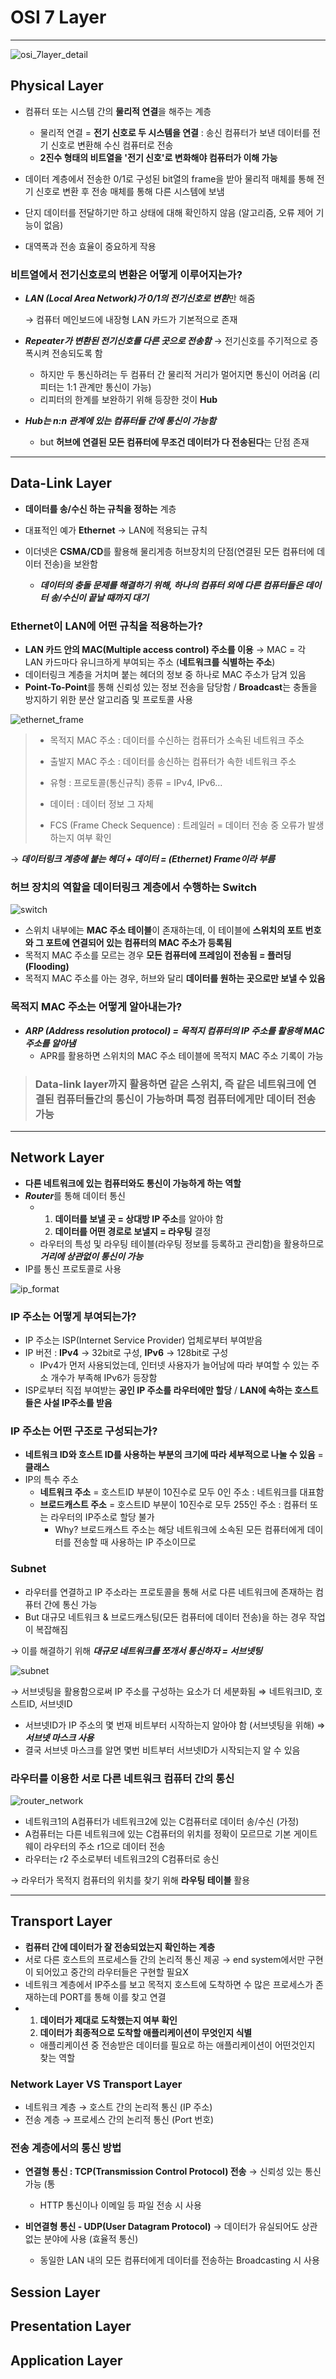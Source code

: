 # OSI 7 Layer

---
![osi_7layer_detail](./img/osi_7layer_detail.jpg)

## Physical Layer
- 컴퓨터 또는 시스템 간의 **물리적 연결**을 해주는 계층
    - 물리적 연결 = **전기 신호로 두 시스템을 연결** : 송신 컴퓨터가 보낸 데이터를 전기 신호로 변환해 수신 컴퓨터로 전송
    - **2진수 형태의 비트열을 '전기 신호'로 변화해야 컴퓨터가 이해 가능**

- 데이터 계층에서 전송한 0/1로 구성된 bit열의 frame을 받아 물리적 매체를 통해 전기 신호로 변환 후 전송 매체를 통해 다른 시스템에 보냄
- 단지 데이터를 전달하기만 하고 상태에 대해 확인하지 않음 (알고리즘, 오류 제어 기능이 없음)
- 대역폭과 전송 효율이 중요하게 작용

### 비트열에서 전기신호로의 변환은 어떻게 이루어지는가?
- ***LAN (Local Area Network)가 0/1의 전기신호로 변환***만 해줌

    &rarr; 컴퓨터 메인보드에 내장형 LAN 카드가 기본적으로 존재

- ***Repeater가 변환된 전기신호를 다른 곳으로 전송함*** &rarr; 전기신호를 주기적으로 증폭시켜 전송되도록 함
    - 하지만 두 통신하려는 두 컴퓨터 간 물리적 거리가 멀어지면 통신이 어려움 (리피터는 1:1 관계만 통신이 가능)
    - 리피터의 한계를 보완하기 위해 등장한 것이 **Hub**
- ***Hub는 n:n 관계에 있는 컴퓨터들 간에 통신이 가능함***
    - but **허브에 연결된 모든 컴퓨터에 무조건 데이터가 다 전송된다**는 단점 존재

---
## Data-Link Layer
- **데이터를 송/수신 하는 규칙을 정하는** 계층
- 대표적인 예가 **Ethernet** &rarr; LAN에 적용되는 규칙

- 이더넷은 **CSMA/CD**를 활용해 물리게층 허브장치의 단점(연결된 모든 컴퓨터에 데이터 전송)을 보완함
    - ***데이터의 충돌 문제를 해결하기 위해, 하나의 컴퓨터 외에 다른 컴퓨터들은 데이터 송/수신이 끝날 때까지 대기***

### Ethernet이 LAN에 어떤 규칙을 적용하는가? 
- **LAN 카드 안의 MAC(Multiple access control) 주소를 이용**
    &rarr; MAC = 각 LAN 카드마다 유니크하게 부여되는 주소 (**네트워크를 식별하는 주소**)
- 데이터링크 계층을 거치며 붙는 헤더의 정보 중 하나로 MAC 주소가 담겨 있음
- **Point-To-Point**를 통해 신뢰성 있는 정보 전송을 담당함 / **Broadcast**는 충돌을 방지하기 위한 분산 알고리즘 및 프로토콜 사용

![ethernet_frame](./img/ethernet_frame.jpg)

> - 목적지 MAC 주소 : 데이터를 수신하는 컴퓨터가 소속된 네트워크 주소
>
> - 출발지 MAC 주소 : 데이터를 송신하는 컴퓨터가 속한 네트워크 주소
>
> - 유형 : 프로토콜(통신규칙) 종류 = IPv4, IPv6...
>
> - 데이터 : 데이터 정보 그 자체
>
> - FCS (Frame Check Sequence) : 트레일러 = 데이터 전송 중 오류가 발생하는지 여부 확인

&rarr; ***데이터링크 계층에 붙는 헤더 + 데이터 = (Ethernet) Frame이라 부름***

### 허브 장치의 역할을 데이터링크 계층에서 수행하는 Switch
![switch](./img/switch.png)

- 스위치 내부에는 **MAC 주소 테이블**이 존재하는데, 이 테이블에 **스위치의 포트 번호와 그 포트에 연결되어 있는 컴퓨터의 MAC 주소가 등록됨**
- 목적지 MAC 주소를 모르는 경우 **모든 컴퓨터에 프레임이 전송됨 = 플러딩(Flooding)**
- 목적지 MAC 주소를 아는 경우, 허브와 달리 **데이터를 원하는 곳으로만 보낼 수 있음**

### 목적지 MAC 주소는 어떻게 알아내는가?
- ***ARP (Address resolution protocol) = 목적지 컴퓨터의 IP 주소를 활용해 MAC 주소를 알아냄***
    - APR를 활용하면 스위치의 MAC 주소 테이블에 목적지 MAC 주소 기록이 가능

> ### Data-link layer까지 활용하면 같은 스위치, 즉 같은 네트워크에 연결된 컴퓨터들간의 통신이 가능하며 특정 컴퓨터에게만 데이터 전송 가능

---
## Network Layer
- **다른 네트워크에 있는 컴퓨터와도 통신이 가능하게 하는 역할**
- ***Router***를 통해 데이터 통신
    - 1. **데이터를 보낼 곳 = 상대방 IP 주소**를 알아야 함
      2. **데이터를 어떤 경로로 보낼지 = 라우팅** 결정
    - 라우터의 특성 및 라우팅 테이블(라우팅 정보를 등록하고 관리함)을 활용하므로 ***거리에 상관없이 통신이 가능***
- IP를 통신 프로토콜로 사용

![ip_format](./img/ip_format.png)

### IP 주소는 어떻게 부여되는가?
- IP 주소는 ISP(Internet Service Provider) 업체로부터 부여받음
- IP 버전 : **IPv4** &rarr; 32bit로 구성, **IPv6** &rarr; 128bit로 구성
    - IPv4가 먼저 사용되었는데, 인터넷 사용자가 늘어남에 따라 부여할 수 있는 주소 개수가 부족해 IPv6가 등장함
- ISP로부터 직접 부여받는 **공인 IP 주소를 라우터에만 할당** / **LAN에 속하는 호스트들은 사설 IP주소를 받음**

### IP 주소는 어떤 구조로 구성되는가?
- **네트워크 ID와 호스트 ID를 사용하는 부분의 크기에 따라 세부적으로 나눌 수 있음** = **클래스**
- IP의 특수 주소
    - **네트워크 주소** = 호스트ID 부분이 10진수로 모두 0인 주소 : 네트워크를 대표함
    - **브로드캐스트 주소** = 호스트ID 부분이 10진수로 모두 255인 주소 : 컴퓨터 또는 라우터의 IP주소로 할당 불가
        - Why? 브로드캐스트 주소는 해당 네트워크에 소속된 모든 컴퓨터에게 데이터를 전송할 때 사용하는 IP 주소이므로

### Subnet
- 라우터를 연결하고 IP 주소라는 프로토콜을 통해 서로 다른 네트워크에 존재하는 컴퓨터 간에 통신 가능
- But 대규모 네트워크 & 브로드캐스팅(모든 컴퓨터에 데이터 전송)을 하는 경우 작업이 복잡해짐

&rarr; 이를 해결하기 위해 ***대규모 네트워크를 쪼개서 통신하자 = 서브넷팅***

![subnet](./img/subnet.png)

&rarr; 서브넷팅을 활용함으로써 IP 주소를 구성하는 요소가 더 세분화됨 ⇒ 네트워크ID, 호스트ID, 서브넷ID

- 서브넷ID가 IP 주소의 몇 번재 비트부터 시작하는지 알아야 함 (서브넷팅을 위해) ⇒ ***서브넷 마스크 사용***
- 결국 서브넷 마스크를 알면 몇번 비트부터 서브넷ID가 시작되는지 알 수 있음

### 라우터를 이용한 서로 다른 네트워크 컴퓨터 간의 통신 
![router_network](./img/router_network.png)

- 네트워크1의 A컴퓨터가 네트워크2에 있는 C컴퓨터로 데이터 송/수신 (가정)
- A컴퓨터는 다른 네트워크에 있는 C컴퓨터의 위치를 정확이 모르므로 기본 게이트웨이 라우터의 주소 r1으로 데이터 전송
- 라우터는 r2 주소로부터 네트워크2의 C컴퓨터로 송신

&rarr; 라우터가 목적지 컴퓨터의 위치를 찾기 위해 **라우팅 테이블** 활용

---
## Transport Layer
- **컴퓨터 간에 데이터가 잘 전송되었는지 확인하는 계층**
- 서로 다른 호스트의 프로세스들 간의 논리적 통신 제공 &rarr; end system에서만 구현이 되어있고 중간의 라우터들은 구현할 필요X
- 네트워크 계층에서 IP주소를 보고 목적지 호스트에 도착하면 수 많은 프로세스가 존재하는데 PORT를 통해 이를 찾고 연결
- 1. **데이터가 제대로 도착했는지 여부 확인**
  2. **데이터가 최종적으로 도착할 애플리케이션이 무엇인지 식별**
    - 애플리케이션 중 전송받은 데이터를 필요로 하는 애플리케이션이 어떤것인지 찾는 역할

### Network Layer VS Transport Layer
- 네트워크 계층 &rarr; 호스트 간의 논리적 통신 (IP 주소)
- 전송 계층 &rarr; 프로세스 간의 논리적 통신 (Port 번호)

### 전송 계층에서의 통신 방법
- **연결형 통신 : TCP(Transmission Control Protocol) 전송** &rarr; 신뢰성 있는 통신 가능 (통
    - HTTP 통신이나 이메일 등 파일 전송 시 사용

- **비연결형 통신 - UDP(User Datagram Protocol)** &rarr; 데이터가 유실되어도 상관없는 분야에 사용 (효율적 통신)
    - 동일한 LAN 내의 모든 컴퓨터에게 데이터를 전송하는 Broadcasting 시 사용

## Session Layer

## Presentation Layer

## Application Layer


